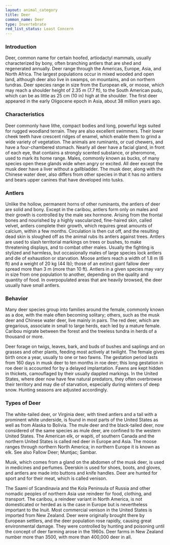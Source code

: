 ```yaml
---
layout: animal_category
title: Deer
common_name: Deer
type: Invertebrate
red_list_status: Least Concern
---
```


### Introduction

Deer, common name for certain hoofed, artiodactyl mammals, usually characterized by bony, often branching antlers that are shed and regenerated annually. Deer range through the Americas, Europe, Asia, and North Africa. The largest populations occur in mixed wooded and open land, although deer also live in swamps, on mountains, and on northern tundras. Deer species range in size from the European elk, or moose, which may reach a shoulder height of 2.35 m (7.7 ft), to the South American pudu, which can be as little as 25 cm (10 in) high at the shoulder. The first deer appeared in the early Oligocene epoch in Asia, about 38 million years ago.

### Characteristics

Deer commonly have lithe, compact bodies and long, powerful legs suited for rugged woodland terrain. They are also excellent swimmers. Their lower cheek teeth have crescent ridges of enamel, which enable them to grind a wide variety of vegetation. The animals are ruminants, or cud chewers, and have a four-chambered stomach. Nearly all deer have a facial gland, in front of each eye, that contains a strongly scented substance, or pheromone, used to mark its home range. Males, commonly known as bucks, of many species open these glands wide when angry or excited. All deer except the musk deer have a liver without a gallbladder. The musk deer, along with the Chinese water deer, also differs from other species in that it has no antlers and bears upper canines that have developed into tusks.

### Antlers

Unlike the hollow, permanent horns of other ruminants, the antlers of deer are solid and bony. Except in the caribou, antlers form only on males and their growth is controlled by the male sex hormone. Arising from the frontal bones and nourished by a highly vascularized, fine-haired skin, called velvet, antlers complete their growth, which requires great amounts of calcium, within a few months. Circulation is then cut off, and the resulting dead skin is sloughed off as the animal rubs its antlers against trees. Antlers are used to slash territorial markings on trees or bushes, to make threatening displays, and to combat other males. Usually the fighting is stylized and harmless, but occasionally males of large species lock antlers and die of exhaustion or starvation. Moose antlers reach a width of 1.8 m (6 ft) and a weight of 20 kg (44 lb); those of an extinct giant fallow deer spread more than 3 m (more than 10 ft). Antlers in a given species may vary in size from one population to another, depending on the quality and quantity of food. In overpopulated areas that are heavily browsed, the deer usually have small antlers.

### Behavior

Many deer species group into families around the female, commonly known as a doe, with the male often becoming solitary; others, such as the musk deer and Chinese water deer, live mainly in pairs. The red deer, which are gregarious, associate in small to large herds, each led by a mature female. Caribou migrate between the forest and the treeless tundra in herds of a thousand or more.

Deer forage on twigs, leaves, bark, and buds of bushes and saplings and on grasses and other plants, feeding most actively at twilight. The female gives birth once a year, usually to one or two fawns. The gestation period lasts from 160 days in musk deer to ten months in roe deer; this long gestation in roe deer is accounted for by a delayed implantation. Fawns are kept hidden in thickets, camouflaged by their usually dappled markings. In the United States, where deer now have few natural predators, they often overbrowse their territory and may die of starvation, especially during winters of deep snow. Hunting seasons are adjusted accordingly.

### Types of Deer

The white-tailed deer, or Virginia deer, with tined antlers and a tail with a prominent white underside, is found in most parts of the United States as well as from Alaska to Bolivia. The mule deer and the black-tailed deer, now considered of the same species as mule deer, are confined to the western United States. The American elk, or wapiti, of southern Canada and the northern United States is called red deer in Europe and Asia. The moose ranges through northern North America; in northern Europe it is known as elk. See also Fallow Deer; Muntjac; Sambar.

Musk, which comes from a gland on the abdomen of the musk deer, is used in medicines and perfumes. Deerskin is used for shoes, boots, and gloves, and antlers are made into buttons and knife handles. Deer are hunted for sport and for their meat, which is called venison.

The Saami of Scandinavia and the Kola Peninsula of Russia and other nomadic peoples of northern Asia use reindeer for food, clothing, and transport. The caribou, a reindeer variant in North America, is not domesticated or herded as is the case in Europe but is nevertheless important to the Inuit. Most commercial venison in the United States is imported from New Zealand. Deer were originally brought there by European settlers, and the deer population rose rapidly, causing great environmental damage. They were controlled by hunting and poisoning until the concept of deer farming arose in the 1960s. Deer farms in New Zealand number more than 3500, with more than 400,000 deer in all.